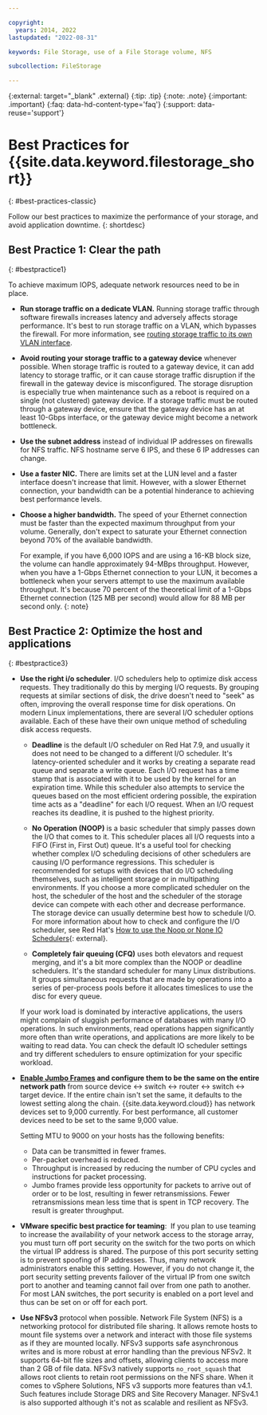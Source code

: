 ```yaml
---

copyright:
  years: 2014, 2022
lastupdated: "2022-08-31"

keywords: File Storage, use of a File Storage volume, NFS

subcollection: FileStorage

---
```

{:external: target="_blank" .external}
{:tip: .tip}
{:note: .note}
{:important: .important}
{:faq: data-hd-content-type='faq'}
{:support: data-reuse='support'}

# Best Practices for {{site.data.keyword.filestorage_short}}
{: #best-practices-classic}

Follow our best practices to maximize the performance of your storage, and avoid application downtime.
{: shortdesc}

## Best Practice 1: Clear the path
{: #bestpractice1}

To achieve maximum IOPS, adequate network resources need to be in place. 

* **Run storage traffic on a dedicate VLAN.** Running storage traffic through software firewalls increases latency and adversely affects storage performance. It's best to run storage traffic on a VLAN, which bypasses the firewall. For more information, see [routing storage traffic to its own VLAN interface](/docs/FileStorage?topic=FileStorage-file-storage-faqs#howtoisolatedstorage).

* **Avoid routing your storage traffic to a gateway device** whenever possible. When storage traffic is routed to a gateway device, it can add latency to storage traffic, or it can cause storage traffic disruption if the firewall in the gateway device is misconfigured. The storage disruption is especially true when maintenance such as a reboot is required on a single (not clustered) gateway device. If a storage traffic must be routed through a gateway device, ensure that  the gateway device has an at least 10-Gbps interface, or the gateway device might become a network bottleneck.

* **Use the subnet address** instead of individual IP addresses on firewalls for NFS traffic. NFS hostname serve 6 IPS, and these 6 IP addresses can change.

* **Use a faster NIC.** There are limits set at the LUN level and a faster interface doesn't increase that limit. However, with a slower Ethernet connection, your bandwidth can be a potential hinderance to achieving best performance levels.

* **Choose a higher bandwidth.** The speed of your Ethernet connection must be faster than the expected maximum throughput from your volume. Generally, don't expect to saturate your Ethernet connection beyond 70% of the available bandwidth.

     For example, if you have 6,000 IOPS and are using a 16-KB block size, the volume can handle approximately 94-MBps throughput. However, when you have a 1-Gbps Ethernet connection to your LUN, it becomes a bottleneck when your servers attempt to use the maximum available throughput. It's because 70 percent of the theoretical limit of a 1-Gbps Ethernet connection (125 MB per second) would allow for 88 MB per second only.
     {: note}

## Best Practice 2: Optimize the host and applications
{: #bestpractice3}

* **Use the right i/o scheduler**. I/O schedulers help to optimize disk access requests. They traditionally do this by merging I/O requests. By grouping requests at similar sections of disk, the drive doesn't need to "seek" as often, improving the overall response time for disk operations. On modern Linux implementations, there are several I/O scheduler options available. Each of these have their own unique method of scheduling disk access requests. 

    - **Deadline** is the default I/O scheduler on Red Hat 7.9, and usually it does not need to be changed to a different I/O scheduler. It's latency-oriented scheduler and it works by creating a separate read queue and separate a write queue. Each I/O request has a time stamp that is associated with it to be used by the kernel for an expiration time. While this scheduler also attempts to service the queues based on the most efficient ordering possible, the expiration time acts as a "deadline" for each I/O request. When an I/O request reaches its deadline, it is pushed to the highest priority. 

    - **No Operation (NOOP)** is a basic scheduler that simply passes down the I/O that comes to it. This scheduler places all I/O requests into a FIFO (First in, First Out) queue. It's a useful tool for checking whether complex I/O scheduling decisions of other schedulers are causing I/O performance regressions. This scheduler is recommended for setups with devices that do I/O scheduling themselves, such as intelligent storage or in multipathing environments. If you choose a more complicated scheduler on the host, the scheduler of the host and the scheduler of the storage device can compete with each other and decrease performance. The storage device can usually determine best how to schedule I/O. For more information about how to check and configure the I/O scheduler, see Red Hat's [How to use the Noop or None IO Schedulers](https://access.redhat.com/solutions/109223){: external}. 

    - **Completely fair queuing (CFQ)** uses both elevators and request merging, and it's a bit more complex than the NOOP or deadline schedulers. It's the standard scheduler for many Linux distributions. It groups simultaneous requests that are made by operations into a series of per-process pools before it allocates timeslices to use the disc for every queue.

   If your work load is dominated by interactive applications, the users might complain of sluggish performance of databases with many I/O operations. In such environments, read operations happen significantly more often than write operations, and applications are more likely to be waiting to read data. You can check the default IO scheduler settings and try different schedulers to ensure optimization for your specific workload. 

* **[Enable Jumbo Frames](/docs/FileStorage?topic=FileStorage-jumboframes) and configure them to be the same on the entire network path** from source device <-> switch <-> router <-> switch <-> target device. If the entire chain isn't set the same, it defaults to the lowest setting along the chain. {{site.data.keyword.cloud}} has network devices set to 9,000 currently. For best performance, all customer devices need to be set to the same 9,000 value. 

   Setting MTU to 9000 on your hosts has the following benefits:
    - Data can be transmitted in fewer frames.
    - Per-packet overhead is reduced.
    - Throughput is increased by reducing the number of CPU cycles and instructions for packet processing.
    - Jumbo frames provide less opportunity for packets to arrive out of order or to be lost, resulting in fewer retransmissions. Fewer retransmissions mean less time that is spent in TCP recovery. The result is greater throughput.

* **VMware specific best practice for teaming**:  If you plan to use teaming to increase the availability of your network access to the storage array, you must turn off port security on the switch for the two ports on which the virtual IP address is shared. The purpose of this port security setting is to prevent spoofing of IP addresses. Thus, many network administrators enable this setting. However, if you do not change it, the port security setting prevents failover of the virtual IP from one switch port to another and teaming cannot fail over from one path to another. For most LAN switches, the port security is enabled on a port level and thus can be set on or off for each port.

* **Use NFSv3** protocol when possible. Network File System (NFS) is a networking protocol for distributed file sharing. It allows remote hosts to mount file systems over a network and interact with those file systems as if they are mounted locally. NFSv3 supports safe asynchronous writes and is more robust at error handling than the previous NFSv2. It supports 64-bit file sizes and offsets, allowing clients to access more than 2 GB of file data. NFSv3 natively supports `no_root_squash` that allows root clients to retain root permissions on the NFS share. When it comes to vSphere Solutions, NFS v3 supports more features than v4.1. Such features include Storage DRS and Site Recovery Manager. NFSv4.1 is also supported although it's not as scalable and resilient as NFSv3.


